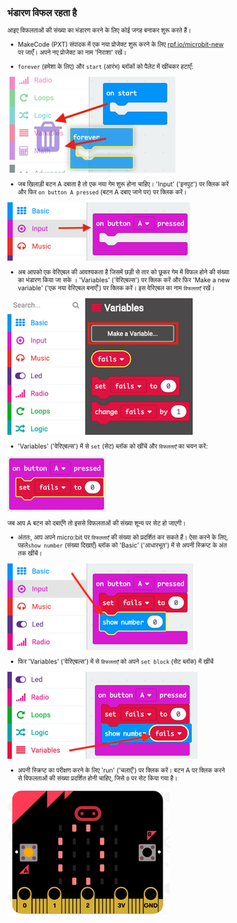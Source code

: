 ## भंडारण विफल रहता है

आइए विफलताओं की संख्या का भंडारण करने के लिए कोई जगह बनाकर शुरू करते हैं।

+ MakeCode (PXT) संपादक में एक नया प्रोजेक्ट शुरू करने के लिए <a href="https://rpf.io/microbit-new" target="_blank">rpf.io/microbit-new</a> पर जाएंँ। अपने नए प्रोजेक्ट का नाम 'निराशा' रखें।

+ `forever` (हमेशा के लिए) और `start` (आरंभ) ब्लॉकों को पैलेट में खींचकर हटाएँ:

![स्क्रीनशॉट](images/frustration-bin.png)

+ जब खिलाड़ी बटन A दबाता है तो एक नया गेम शुरू होना चाहिए। 'Input' ('इनपुट') पर क्लिक करें और फिर `on button A pressed` (बटन A दबाए जाने पर) पर क्लिक करें।

![स्क्रीनशॉट](images/frustration-onPressA.png)

+ अब आपको एक वेरिएबल की आवश्यकता है जिसमें छड़ी से तार को छूकर गेम में विफल होने की संख्या का भंडारण किया जा सके । 'Variables' ('वेरिएबल्स') पर क्लिक करें और फिर 'Make a new variable' ('एक नया वेरिएबल बनाएँ') पर क्लिक करें। इस वेरिएबल का नाम `विफलताएँ` रखें।

![स्क्रीनशॉट](images/frustration-variable.png)

+ 'Variables' ('वेरिएबल्स') में से `set` (सेट) ब्लॉक को खींचें और `विफलताएँ` का चयन करें:

![स्क्रीनशॉट](images/frustration-fails.png)

जब आप A बटन को दबाएँगे तो इससे विफलताओं की संख्या शून्य पर सेट हो जाएगी।

+ अंततः, आप अपने micro:bit पर `विफलताएँ` की संख्या को प्रदर्शित कर सकते हैं। ऐसा करने के लिए, पहले`show number` (संख्या दिखाएँ) ब्लॉक को 'Basic' ('आधारभूत') में से अपनी स्क्रिप्ट के अंत तक खींचें।

![स्क्रीनशॉट](images/frustration-show.png)

+ फिर 'Variables' ('वेरिएबल्स') में से `विफलताएँ` को अपने `set block` (सेट ब्लॉक) में खींचें

![स्क्रीनशॉट](images/frustration-show-fails.png)

+ अपनी स्क्रिप्ट का परीक्षण करने के लिए 'run' ('चलाएँ') पर क्लिक करें। बटन A पर क्लिक करने से विफलताओं की संख्या प्रदर्शित होनी चाहिए, जिसे `0` पर सेट किया गया है।

![स्क्रीनशॉट](images/frustration-fails-test.png)